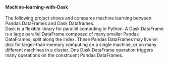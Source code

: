 #### Machine-learning-with-Dask
The following project shows and compares machine learning between Pandas DataFrames and Dask Dataframes.  
Dask is a flexible library for parallel computing in Python. A Dask DataFrame is a large parallel DataFrame composed of many smaller Pandas DataFrames, split along the index. These Pandas DataFrames may live on disk for larger-than-memory computing on a single machine, or on many different machines in a cluster. One Dask DataFrame operation triggers many operations on the constituent Pandas DataFrames.

[Code]: https://github.com/sarmad9987/Machine-learning-with-Dask/blob/main/DASK.ipynb

